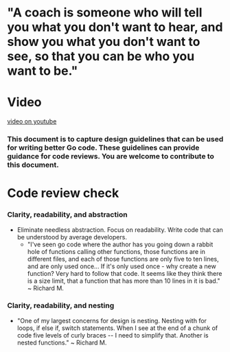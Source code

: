 # "A coach is someone who will tell you what you don't want to hear, and show you what you don't want to see, so that you can be who you want to be."

# Video
[video on youtube](https://youtu.be/WkQFrctSDsc)

### This document is to capture **design guidelines** that can be used for writing better Go code. These guidelines can provide guidance for code reviews. You are welcome to contribute to this document.

# Code review check

### Clarity, readability, and abstraction
- Eliminate needless abstraction. Focus on readability. Write code that can be understood by average developers.
    - "I've seen go code where the author has you going down a rabbit hole of functions calling other functions, those functions are in different files, and each of those functions are only five to ten lines, and are only used once... If it's only used once - why create a new function? Very hard to follow that code. It seems like they think there is a size limit, that a function that has more than 10 lines in it is bad." ~ Richard M.

### Clarity, readability, and nesting
- "One of my largest concerns for design is nesting. Nesting with for loops, if else if, switch statements. When I see at the end of a chunk of code five levels of curly braces -- I need to simplify that. Another is nested functions." ~ Richard M. 